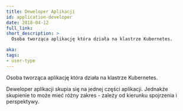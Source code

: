 ```yaml
---
title: Deweloper Aplikacji
id: application-developer
date: 2018-04-12
full_link: 
short_description: >
  Osoba tworząca aplikację która działa na klastrze Kubernetes.

aka: 
tags:
- user-type
---
```

Osoba tworząca aplikację która działa na klastrze Kubernetes.

<!--more-->

Deweloper aplikacji skupia się na jednej części aplikacji. Jednakże skupienie
to może mieć różny zakres - zależy od kierunku spojrzenia i perspektywy.
